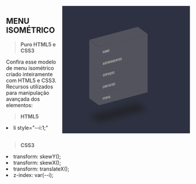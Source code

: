 <img src="https://github.com/PedroHugoHeinen/html5_css3_javascript/blob/b40614fa200c0edec2cae6faece2d2eab1497a8c/menu-isometrico/menu-isometrico.gif" min-width="350px" max-width="350px" width="350px" align="right" alt="Menu Isométrico">

## **MENU ISOMÉTRICO** <br>

> <strong>Puro HTML5 e CSS3</strong>

Confira esse modelo de menu isométrico criado inteiramente com HTML5 e CSS3.
Recursos utilizados para manipulação avançada dos elementos:

> <strong>HTML5</strong><br>
<li> li style="--i:1;" </li><br>

> <strong>CSS3</strong><br>
<li> transform: skewY(); </li>
<li> transform: skewX(); </li>
<li> transform: translateX(); </li>
<li> z-index: var(--i); </li>
